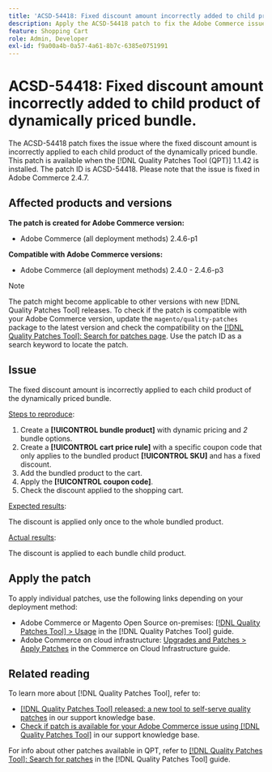 ```yaml
---
title: 'ACSD-54418: Fixed discount amount incorrectly added to child product of dynamically priced bundle'
description: Apply the ACSD-54418 patch to fix the Adobe Commerce issue where the fixed discount amount is incorrectly applied to each child product of the dynamically priced bundle.
feature: Shopping Cart
role: Admin, Developer
exl-id: f9a00a4b-0a57-4a61-8b7c-6385e0751991
---
```

# ACSD-54418: Fixed discount amount incorrectly added to child product of dynamically priced bundle.

The ACSD-54418 patch fixes the issue where the fixed discount amount is incorrectly applied to each child product of the dynamically priced bundle. This patch is available when the [!DNL Quality Patches Tool (QPT)] 1.1.42 is installed. The patch ID is ACSD-54418. Please note that the issue is fixed in Adobe Commerce 2.4.7.

## Affected products and versions

**The patch is created for Adobe Commerce version:**

* Adobe Commerce (all deployment methods)  2.4.6-p1

**Compatible with Adobe Commerce versions:**

* Adobe Commerce (all deployment methods) 2.4.0 - 2.4.6-p3

>[!NOTE]
>
>The patch might become applicable to other versions with new [!DNL Quality Patches Tool] releases. To check if the patch is compatible with your Adobe Commerce version, update the `magento/quality-patches` package to the latest version and check the compatibility on the [[!DNL Quality Patches Tool]: Search for patches page](https://experienceleague.adobe.com/tools/commerce-quality-patches/index.html). Use the patch ID as a search keyword to locate the patch.

## Issue

The fixed discount amount is incorrectly applied to each child product of the dynamically priced bundle.

<u>Steps to reproduce</u>:

1. Create a **[!UICONTROL bundle product]** with dynamic pricing and *2* bundle options.
1. Create a **[!UICONTROL cart price rule]** with a specific coupon code that only applies to the bundled product **[!UICONTROL SKU]** and has a fixed discount.
1. Add the bundled product to the cart.
1. Apply the **[!UICONTROL coupon code]**.
1. Check the discount applied to the shopping cart.

<u>Expected results</u>:

The discount is applied only once to the whole bundled product.

<u>Actual results</u>:

The discount is applied to each bundle child product.

## Apply the patch

To apply individual patches, use the following links depending on your deployment method:

* Adobe Commerce or Magento Open Source on-premises: [[!DNL Quality Patches Tool] > Usage](https://experienceleague.adobe.com/docs/commerce-operations/tools/quality-patches-tool/usage.html) in the [!DNL Quality Patches Tool] guide.
* Adobe Commerce on cloud infrastructure: [Upgrades and Patches > Apply Patches](https://experienceleague.adobe.com/docs/commerce-cloud-service/user-guide/develop/upgrade/apply-patches.html) in the Commerce on Cloud Infrastructure guide.

## Related reading

To learn more about [!DNL Quality Patches Tool], refer to:

* [[!DNL Quality Patches Tool] released: a new tool to self-serve quality patches](https://experienceleague.adobe.com/en/docs/commerce-knowledge-base/kb/announcements/commerce-announcements/magento-quality-patches-released-new-tool-to-self-serve-quality-patches) in our support knowledge base.
* [Check if patch is available for your Adobe Commerce issue using [!DNL Quality Patches Tool]](/help/tools/quality-patches-tool/patches-available-in-qpt/check-patch-for-magento-issue-with-magento-quality-patches.md) in our support knowledge base.

For info about other patches available in QPT, refer to [[!DNL Quality Patches Tool]: Search for patches](https://experienceleague.adobe.com/tools/commerce-quality-patches/index.html) in the [!DNL Quality Patches Tool] guide.
